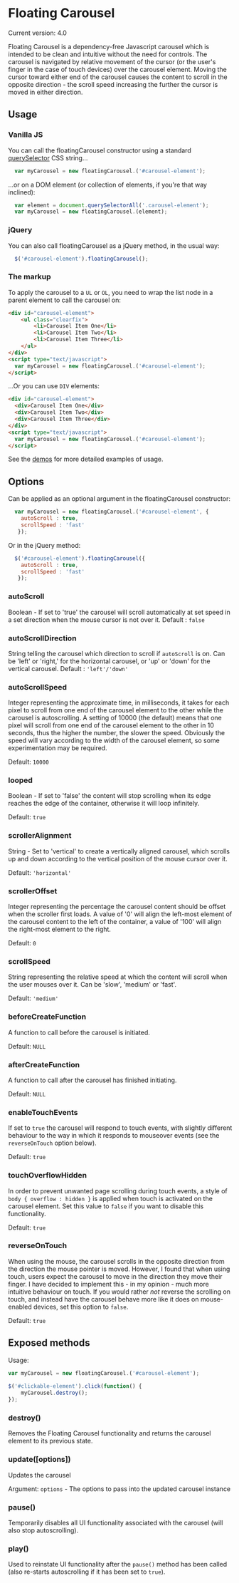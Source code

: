 # Floating Carousel

Current version: 4.0

Floating Carousel is a dependency-free Javascript carousel which is intended to be clean and intuitive without the need for controls. The carousel is navigated by relative movement of the cursor (or the user's finger in the case of touch devices) over the carousel element. Moving the cursor toward  either end of the carousel causes the content to scroll in the opposite direction - the scroll speed increasing the further the cursor is moved in either direction.

## Usage

### Vanilla JS

You can call the floatingCarousel constructor using a standard [querySelector](https://developer.mozilla.org/en-US/docs/Web/API/Document/querySelector) CSS string...
```js
  var myCarousel = new floatingCarousel.('#carousel-element');
```

...or on a DOM element (or collection of elements, if you're that way inclined):
```js
  var element = document.querySelectorAll('.carousel-element');
  var myCarousel = new floatingCarousel.(element);
```

### jQuery
You can also call floatingCarousel as a jQuery method, in the usual way:
```js
  $('#carousel-element').floatingCarousel();
```

### The markup
To apply the carousel to a `UL` or `OL`, you need to wrap the list node in a parent element to call the carousel on:

```html
<div id="carousel-element">
	<ul class="clearfix">
		<li>Carousel Item One</li>
		<li>Carousel Item Two</li>
		<li>Carousel Item Three</li>
	</ul>
</div>
<script type="text/javascript">
  var myCarousel = new floatingCarousel.('#carousel-element');
</script>
```
...Or you can use `DIV` elements:

```html
<div id="carousel-element">
  <div>Carousel Item One</div>
  <div>Carousel Item Two</div>
  <div>Carousel Item Three</div>
</div>
<script type="text/javascript">
  var myCarousel = new floatingCarousel.('#carousel-element');
</script>
```
See the [demos](https://github.com/EdamL/floating-carousel/tree/master/demo) for more detailed examples of usage.

## Options

Can be applied as an optional argument in the floatingCarousel constructor:

```js
  var myCarousel = new floatingCarousel.('#carousel-element', { 
	autoScroll : true, 
	scrollSpeed : 'fast'
   });
```

Or in the jQuery method:

```js
  $('#carousel-element').floatingCarousel({ 
	autoScroll : true, 
	scrollSpeed : 'fast'
   });
```

### autoScroll
Boolean - If set to 'true' the carousel will scroll automatically at set speed in a set direction when the mouse cursor is not over it.
Default : `false`

### autoScrollDirection
String telling the carousel which direction to scroll if `autoScroll` is on. Can be 'left' or 'right,' for the horizontal carousel, or 'up' or 'down' for the vertical carousel.
Default : `'left'/'down'`

### autoScrollSpeed
Integer representing the approximate time, in milliseconds, it takes for each pixel to scroll from one end of the carousel element to the other while the carousel is autoscrolling. A setting of 10000 (the default) means that one pixel will scroll from one end of the carousel element to the other in 10 seconds, thus the higher the number, the slower the speed. Obviously the speed will vary according to the width of the carousel element, so some experimentation may be required.

Default: `10000`

### looped
Boolean - If set to 'false' the content will stop scrolling when its edge reaches the edge of the container, otherwise it will loop infinitely.

Default: `true`

### scrollerAlignment
String - Set to 'vertical' to create a vertically aligned carousel, which scrolls up and down according to the vertical position of the mouse cursor over it.

Default: `'horizontal'`

### scrollerOffset
Integer representing the percentage the carousel content should be offset when the scroller first loads. A value of '0' will align the left-most element of the carousel content to the left of the container, a value of '100' will align the right-most element to the right.

Default: `0`

### scrollSpeed
String representing the relative speed at which the content will scroll when the user mouses over it. Can be 'slow', 'medium' or 'fast'.

Default: `'medium'`

### beforeCreateFunction
A function to call before the carousel is initiated.

Default: `NULL`

### afterCreateFunction
A function to call after the carousel has finished initiating.

Default: `NULL`

### enableTouchEvents
If set to `true` the carousel will respond to touch events, with slightly different behaviour to the way in which it responds to mouseover events (see the `reverseOnTouch` option below).

Default: `true`

### touchOverflowHidden
In order to prevent unwanted page scrolling during touch events, a style of `body { overflow : hidden }` is applied when touch is activated on the carousel element. Set this value to `false` if you want to disable this functionality.

Default: `true`

### reverseOnTouch
When using the mouse, the carousel scrolls in the opposite direction from the direction the mouse pointer is moved. However, I found that when using touch, users expect the carousel to move in the direction they move their finger. I have decided to implement this - in my opinion - much more intuitive behaviour on touch. If you would rather <em>not</em> reverse the scrolling on touch, and instead have the carousel behave more like it does on mouse-enabled devices, set this option to `false`.

Default: `true`

## Exposed methods

Usage:

```js
var myCarousel = new floatingCarousel.('#carousel-element');
		
$('#clickable-element').click(function() {
	myCarousel.destroy();
});
```

### destroy()
Removes the Floating Carousel functionality and returns the carousel element to its previous state.

### update(\[options\])
Updates the carousel

Argument: `options` - The options to pass into the updated carousel instance

### pause()
Temporarily disables all UI functionality associated with the carousel (will also stop autoscrolling).

### play()
Used to reinstate UI functionality after the `pause()` method has been called (also re-starts autoscrolling if it has been set to `true`).

